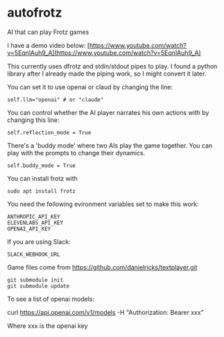 # autofrotz
AI that can play Frotz games

I have a demo video below:
[https://www.youtube.com/watch?v=5EqnlAuh9_A](https://www.youtube.com/watch?v=5EqnlAuh9_A)


This currently uses dfrotz and stdin/stdout pipes to play. I found a python library after I already made the piping work, so I might convert it later.

You can set it to use openai or claud by changing the line:
```
self.llm="openai" # or "claude"
```
You can control whether the AI player narrates his own actions with by changing this line:

```
self.reflection_mode = True        
```

There's a 'buddy mode' where two AIs play the game together. You can play with the prompts to change their dynamics.
```
self.buddy_mode = True
```

You can install frotz with
```
sudo apt install frotz
```
You need the following evironment variables set to make this work:

```
ANTHROPIC_API_KEY
ELEVENLABS_API_KEY
OPENAI_API_KEY
```

If you are using Slack:
```
SLACK_WEBHOOK_URL
```

Game files come from https://github.com/danielricks/textplayer.git

```
git submodule init
git submodule update
```

To see a list of openai models:

curl https://api.openai.com/v1/models   -H "Authorization: Bearer xxx"

Where xxx is the openai key